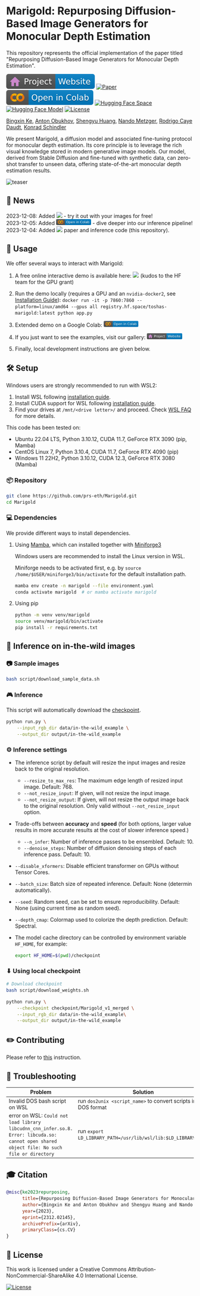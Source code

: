 # Marigold: Repurposing Diffusion-Based Image Generators for Monocular Depth Estimation

This repository represents the official implementation of the paper titled "Repurposing Diffusion-Based Image Generators for Monocular Depth Estimation".

[![Website](doc/badges/badge-website.svg)](https://marigoldmonodepth.github.io)
[![Paper](https://img.shields.io/badge/arXiv-PDF-b31b1b)](https://arxiv.org/abs/2312.02145)
[![Open In Colab](doc/badges/badge-colab.svg)](https://colab.research.google.com/drive/12G8reD13DdpMie5ZQlaFNo2WCGeNUH-u?usp=sharing)
[![Hugging Face Space](https://img.shields.io/badge/🤗%20Hugging%20Face-Space-yellow)](https://huggingface.co/spaces/toshas/marigold)
[![Hugging Face Model](https://img.shields.io/badge/🤗%20Hugging%20Face-Model-green)](https://huggingface.co/Bingxin/Marigold)
[![License](https://img.shields.io/badge/License-CC_BY--NC--SA_4.0-929292)](LICENSE)
<!-- [![Website](https://img.shields.io/badge/Project-Website-1081c2)](https://arxiv.org/abs/2312.02145) -->
<!-- [![GitHub](https://img.shields.io/github/stars/prs-eth/Marigold?style=default&label=GitHub%20★&logo=github)](https://github.com/prs-eth/Marigold) -->
<!-- [![HF Space](https://img.shields.io/badge/%F0%9F%A4%97%20Hugging%20Face-Space-blue)]() -->
<!-- [![Docker](doc/badges/badge-docker.svg)]() -->

[Bingxin Ke](http://www.kebingxin.com/),
[Anton Obukhov](https://www.obukhov.ai/),
[Shengyu Huang](https://shengyuh.github.io/),
[Nando Metzger](https://nandometzger.github.io/),
[Rodrigo Caye Daudt](https://rcdaudt.github.io/),
[Konrad Schindler](https://scholar.google.com/citations?user=FZuNgqIAAAAJ&hl=en )

We present Marigold, a diffusion model and associated fine-tuning protocol for monocular depth estimation. Its core principle is to leverage the rich visual knowledge stored in modern generative image models. Our model, derived from Stable Diffusion and fine-tuned with synthetic data, can zero-shot transfer to unseen data, offering state-of-the-art monocular depth estimation results.

![teaser](doc/teaser_collage_transparant.png)

## 📢 News

2023-12-08: Added 
<a href="https://huggingface.co/spaces/toshas/marigold"><img src="https://img.shields.io/badge/🤗%20Hugging%20Face-Space-yellow" height="16"></a> - try it out with your images for free!<br>
2023-12-05: Added <a href="https://colab.research.google.com/drive/12G8reD13DdpMie5ZQlaFNo2WCGeNUH-u?usp=sharing"><img src="doc/badges/badge-colab.svg" height="16"></a> - dive deeper into our inference pipeline!<br>
2023-12-04: Added <a href="https://arxiv.org/abs/2312.02145"><img src="https://img.shields.io/badge/arXiv-PDF-b31b1b" height="16"></a>
paper and inference code (this repository).

## 🚀 Usage

We offer several ways to interact with Marigold:

1. A free online interactive demo is available here: <a href="https://huggingface.co/spaces/toshas/marigold"><img src="https://img.shields.io/badge/🤗%20Hugging%20Face-Space-yellow" height="16"></a> (kudos to the HF team for the GPU grant)

2. Run the demo locally (requires a GPU and an `nvidia-docker2`, see [Installation Guide](https://docs.nvidia.com/datacenter/cloud-native/container-toolkit/latest/install-guide.html)): `docker run -it -p 7860:7860 --platform=linux/amd64 --gpus all registry.hf.space/toshas-marigold:latest python app.py` 

3. Extended demo on a Google Colab: <a href="https://colab.research.google.com/drive/12G8reD13DdpMie5ZQlaFNo2WCGeNUH-u?usp=sharing"><img src="doc/badges/badge-colab.svg" height="16"></a>

4. If you just want to see the examples, visit our gallery: <a href="https://marigoldmonodepth.github.io"><img src="doc/badges/badge-website.svg" height="16"></a>

5. Finally, local development instructions are given below.


## 🛠️ Setup

Windows users are strongly recommended to run with WSL2:

1. Install WSL following [installation guide](https://learn.microsoft.com/en-us/windows/wsl/install#install-wsl-command).
1. Install CUDA support for WSL following [installation guide](https://docs.nvidia.com/cuda/wsl-user-guide/index.html#cuda-support-for-wsl-2).
1. Find your drives at `/mnt/<drive letter>/` and proceed. Check [WSL FAQ](https://learn.microsoft.com/en-us/windows/wsl/faq#how-do-i-access-my-c--drive-) for more details.

This code has been tested on:

- Ubuntu 22.04 LTS, Python 3.10.12,  CUDA 11.7, GeForce RTX 3090 (pip, Mamba)
- CentOS Linux 7, Python 3.10.4, CUDA 11.7, GeForce RTX 4090 (pip)
- Windows 11 22H2, Python 3.10.12, CUDA 12.3, GeForce RTX 3080 (Mamba)

### 📦 Repository

```bash
git clone https://github.com/prs-eth/Marigold.git
cd Marigold
```

### 💻 Dependencies

We provide different ways to install dependencies.

1. Using [Mamba](https://github.com/mamba-org/mamba), which can installed together with [Miniforge3](https://github.com/conda-forge/miniforge?tab=readme-ov-file#miniforge3) 

    Windows users are recommended to install the Linux version in WSL.

    Miniforge needs to be activated first, e.g. by `source /home/$USER/miniforge3/bin/activate` for the default installation path.

    ```bash
    mamba env create -n marigold --file environment.yaml
    conda activate marigold  # or mamba activate marigold
    ```

2. Using pip

    ```bash
    python -m venv venv/marigold
    source venv/marigold/bin/activate
    pip install -r requirements.txt
    ```

## 🚀 Inference on in-the-wild images

### 📷 Sample images

```bash
bash script/download_sample_data.sh
```

### 🎮 Inference

This script will automatically download the [checkpoint](https://huggingface.co/Bingxin/Marigold).

```bash
python run.py \
    --input_rgb_dir data/in-the-wild_example \
    --output_dir output/in-the-wild_example
```

### ⚙️ Inference settings

- The inference script by default will resize the input images and resize back to the original resolution.
  
  - `--resize_to_max_res`: The maximum edge length of resized input image. Default: 768.
  - `--not_resize_input`: If given, will not resize the input image.
  - `--not_resize_output`: If given, will not resize the output image back to the original resolution. Only valid without `--not_resize_input` option.

- Trade-offs between **accuracy** and **speed** (for both options, larger value results in more accurate results at the cost of slower inference speed.)

  - `--n_infer`: Number of inference passes to be ensembled. Default: 10.
  - `--denoise_steps`: Number of diffusion denoising steps of each inference pass. Default: 10.

- `--disable_xformers`: Disable efficient transformer on GPUs without Tensor Cores.
- `--batch_size`: Batch size of repeated inference. Default: None (determin automatically).
- `--seed`: Random seed, can be set to ensure reproducibility. Default: None (using current time as random seed).
- `--depth_cmap`: Colormap used to colorize the depth prediction. Default: Spectral.

- The model cache directory can be controlled by environment variable `HF_HOME`, for example:

    ```bash
    export HF_HOME=$(pwd)/checkpoint
    ```

### ⬇ Using local checkpoint

```bash
# Download checkpoint
bash script/download_weights.sh
```

```bash
python run.py \
    --checkpoint checkpoint/Marigold_v1_merged \
    --input_rgb_dir data/in-the-wild_example\
    --output_dir output/in-the-wild_example
```

## ✏️ Contributing

Please refer to [this](CONTRIBUTING.md) instruction.

## 🤔 Troubleshooting

| Problem | Solution |
| --- | --- |
| Invalid DOS bash script on WSL | run `dos2unix <script_name>` to convert scripts into DOS format |
| error on WSL: `Could not load library libcudnn_cnn_infer.so.8. Error: libcuda.so: cannot open shared object file: No such file or directory` | run `export LD_LIBRARY_PATH=/usr/lib/wsl/lib:$LD_LIBRARY_PATH` |


## 🎓 Citation

```bibtex
@misc{ke2023repurposing,
      title={Repurposing Diffusion-Based Image Generators for Monocular Depth Estimation}, 
      author={Bingxin Ke and Anton Obukhov and Shengyu Huang and Nando Metzger and Rodrigo Caye Daudt and Konrad Schindler},
      year={2023},
      eprint={2312.02145},
      archivePrefix={arXiv},
      primaryClass={cs.CV}
}
```

## 🎫 License

This work is licensed under a Creative Commons Attribution-NonCommercial-ShareAlike 4.0 International License.

[![License](https://img.shields.io/badge/License-CC_BY--NC--SA_4.0-929292)](LICENSE)
